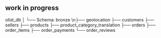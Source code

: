
## work in progress

olist_db
│
└── Schema: bronze
      \n├── geolocation
      ├── customers
      ├── sellers
      ├── products
      ├── product_category_translation
      ├── orders
      ├── order_items
      ├── order_payments
      └── order_reviews
